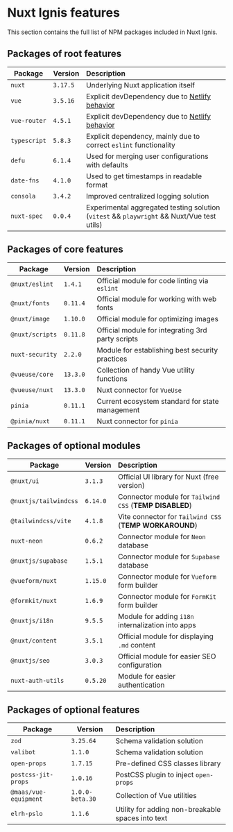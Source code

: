# Nuxt Ignis features
This section contains the full list of NPM packages included in Nuxt Ignis.

## Packages of root features
| Package | Version | Description |
| --- | --- | :-- |
| `nuxt` | `3.17.5` | Underlying Nuxt application itself |
| `vue` | `3.5.16` | Explicit devDependency due to [Netlify behavior](https://github.com/nuxt/nuxt/discussions/30187) |
| `vue-router` | `4.5.1` | Explicit devDependency due to [Netlify behavior](https://github.com/nuxt/nuxt/discussions/30187) |
| `typescript` | `5.8.3` | Explicit dependency, mainly due to correct `eslint` functionality |
| `defu` | `6.1.4` | Used for merging user configurations with defaults |
| `date-fns` | `4.1.0` | Used to get timestamps in readable format |
| `consola` | `3.4.2` | Improved centralized logging solution |
| `nuxt-spec` | `0.0.4` | Experimental aggregated testing solution (`vitest` && `playwright` && Nuxt/Vue test utils) |

## Packages of core features
| Package | Version | Description |
| --- | --- | :-- |
| `@nuxt/eslint` | `1.4.1` | Official module for code linting via `eslint` |
| `@nuxt/fonts` | `0.11.4` | Official module for working with web fonts |
| `@nuxt/image` | `1.10.0` | Official module for optimizing images |
| `@nuxt/scripts` | `0.11.8` | Official module for integrating 3rd party scripts |
| `nuxt-security` | `2.2.0` | Module for establishing best security practices |
| `@vueuse/core` | `13.3.0` | Collection of handy Vue utility functions |
| `@vueuse/nuxt` | `13.3.0` | Nuxt connector for `VueUse` |
| `pinia` | `0.11.1` | Current ecosystem standard for state management |
| `@pinia/nuxt` | `0.11.1` | Nuxt connector for `pinia` |

## Packages of optional modules
| Package | Version | Description |
| --- | --- | :-- |
| `@nuxt/ui` | `3.1.3` | Official UI library for Nuxt (free version) |
| `@nuxtjs/tailwindcss` | `6.14.0` | Connector module for `Tailwind CSS` (**TEMP DISABLED**) |
| `@tailwindcss/vite` | `4.1.8` | Vite connector for `Tailwind CSS` (**TEMP WORKAROUND**) |
| `nuxt-neon` | `0.6.2` | Connector module for `Neon` database |
| `@nuxtjs/supabase` | `1.5.1` | Connector module for `Supabase` database |
| `@vueform/nuxt` | `1.15.0` | Connector module for `Vueform` form builder |
| `@formkit/nuxt` | `1.6.9` | Connector module for `FormKit` form builder |
| `@nuxtjs/i18n` | `9.5.5` | Module for adding `i18n` internalization into apps |
| `@nuxt/content` | `3.5.1` | Official module for displaying `.md` content |
| `@nuxtjs/seo` | `3.0.3` | Official module for easier SEO configuration |
| `nuxt-auth-utils` | `0.5.20` | Module for easier authentication |

## Packages of optional features
| Package | Version | Description |
| --- | --- | :-- |
| `zod` | `3.25.64` | Schema validation solution |
| `valibot` | `1.1.0` | Schema validation solution |
| `open-props` | `1.7.15` | Pre-defined CSS classes library |
| `postcss-jit-props` | `1.0.16` | PostCSS plugin to inject `open-props` |
| `@maas/vue-equipment` | `1.0.0-beta.30` | Collection of Vue utilities |
| `elrh-pslo` | `1.1.6` | Utility for adding non-breakable spaces into text |
